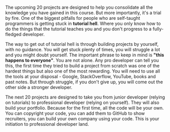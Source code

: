 The upcoming 20 projects are designed to help you consolidate all the knowledge you have gained in this course. But more importantly, it's a trial by fire. One of the biggest pitfalls for people who are self-taught programmers is getting stuck in **tutorial hell**. Where you only know how to do the things that the tutorial teaches you and you don't progress to a fully-fledged developer.

The way to get out of tutorial hell is through building projects by yourself, with no guidance. You will get stuck plenty of times, you will struggle a lot and you might doubt yourself. The important phrase to keep in mind is **"this happens to everyone"**. You are not alone. Any pro developer can tell you this, the first time they tried to build a project from scratch was one of the hardest things but also one of the most rewarding. You will need to use all the tools at your disposal - Google, StackOverflow, YouTube, books and past notes. But through struggle, if you don't give up, you will come out the other side a stronger developer.

The next 20 projects are designed to take you from junior developer (relying on tutorials) to professional developer (relying on yourself). They will also build your portfolio. Because for the first time, all the code will be your own. You can copyright your code, you can add them to GitHub to show recruiters, you can build your own company using your code. This is your initiation to professional developer land.